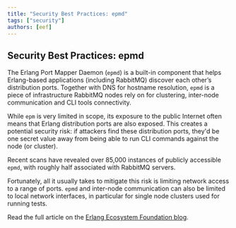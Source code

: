 ```yaml
---
title: "Security Best Practices: epmd"
tags: ["security"]
authors: [eef]
---
```


## Security Best Practices: epmd

The Erlang Port Mapper Daemon (`epmd`) is a built-in component that helps Erlang-based applications (including RabbitMQ) discover each other’s distribution ports.
Together with DNS for hostname resolution, `epmd` is a piece of infrastructure RabbitMQ nodes rely on for clustering, inter-node communication
and CLI tools connectivity.

While `epm` is very limited in scope, its exposure to the public Internet often means that Erlang distribution ports are also exposed.
This creates a potential security risk: if attackers find these distribution ports, they'd be one secret value away from being able to run
CLI commands against the node (or cluster).

Recent scans have revealed over 85,000 instances of publicly accessible `epmd`, with roughly half associated with RabbitMQ servers.

Fortunately, all it usually takes to mitigate this risk is limiting network access to a range of ports. `epmd` and inter-node communication
can also be limited to local network interfaces, in particular for single node clusters used for running tests.

Read the full article on the [Erlang Ecosystem Foundation blog](https://erlef.org/blog/eef/epmd-public-exposure).